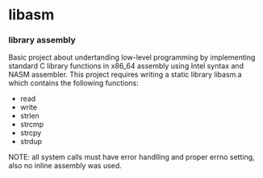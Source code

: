 # libasm

### library assembly
Basic project about undertanding low-level programming by implementing standard C library functions in x86_64 assembly using Intel syntax and NASM assembler.
This project requires writing a static library libasm.a which contains the following functions:
- read
- write
- strlen
- strcmp
- strcpy
- strdup

NOTE: all system calls must have error handlling and proper errno setting, also no inline assembly was used.
